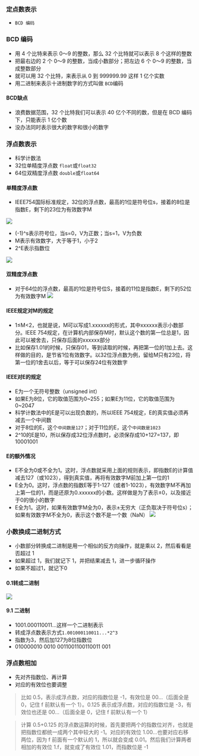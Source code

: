 ### 定点数表示
- `BCD 编码`

### BCD 编码
- 用 4 个比特来表示 0～9 的整数，那么 32 个比特就可以表示 8 个这样的整数
- 把最右边的 2 个 0～9 的整数，当成小数部分；把左边 6 个 0～9 的整数，当成整数部分
- 就可以用 32 个比特，来表示从 0 到 999999.99 这样 1 亿个实数
- 用二进制来表示十进制数字的方式叫做 `BCD`编码

#### BCD缺点
- 浪费数据范围，32 个比特我们可以表示 40 亿个不同的数，但是在 BCD 编码下，只能表示 1 亿个数
- 没办法同时表示很大的数字和很小的数字

### 浮点数表示
- 科学计数法
- 32位单精度浮点数 `float`或`float32`
- 64位双精度浮点数 `double`或`float64`

#### 单精度浮点数
- IEEE754国际标准规定，32位的浮点数，最高的1位是符号位s，接着的8位是指数E，剩下的23位为有效数字M

![](http://image.heysq.com/wiki/jsjzc/danjingdu.png)

- (-1)^s表示符号位，当s=0，V为正数；当s=1，V为负数
- M表示有效数字，大于等于1，小于2
- 2^E表示指数位

![](http://image.heysq.com/wiki/jsjzc/ieee754fudianshu.png)


#### 双精度浮点数
- 对于64位的浮点数，最高的1位是符号位S，接着的11位是指数E，剩下的52位为有效数字M
![](http://image.heysq.com/wiki/jsjzc/shuangjingdu.png)

#### IEEE规定对M的规定
- 1≤M<2，也就是说，M可以写成1.xxxxxx的形式，其中xxxxxx表示小数部分。IEEE 754规定，在计算机内部保存M时，默认这个数的第一位总是1，因此可以被舍去，只保存后面的xxxxxx部分
- 比如保存1.01的时候，只保存01，等到读取的时候，再把第一位的1加上去。这样做的目的，是节省1位有效数字。以32位浮点数为例，留给M只有23位，将第一位的1舍去以后，等于可以保存24位有效数字

#### IEEE对E的规定
- E为一个无符号整数（unsigned int）
- 如果E为8位，它的取值范围为0~255；如果E为11位，它的取值范围为0~2047
- 科学计数法中的E是可以出现负数的，所以IEEE 754规定，E的真实值必须再减去一个中间数
- 对于8位的E，这个`中间数是127`；对于11位的E，这个`中间数是1023`
- 2^10的E是10，所以保存成32位浮点数时，必须保存成10+127=137，即10001001

#### E的额外情况
- E不全为0或不全为1。这时，浮点数就采用上面的规则表示，即指数E的计算值减去127（或1023），得到真实值，再将有效数字M前加上第一位的1
- E全为0。这时，浮点数的指数E等于1-127（或者1-1023），有效数字M不再加上第一位的1，而是还原为0.xxxxxx的小数。这样做是为了表示±0，以及接近于0的很小的数字
- E全为1。这时，如果有效数字M全为0，表示±无穷大（正负取决于符号位s）；如果有效数字M不全为0，表示这个数不是一个数（NaN）
![](http://image.heysq.com/wiki/jsjzc/fudianshunan.jpeg)

### 小数换成二进制方式
- 小数部分转换成二进制是用一个相似的反方向操作，就是乘以 2，然后看看是否超过 1
- 如果超过 1，我们就记下 1，并把结果减去 1，进一步循环操作
- 如果不超过1，就记下0

#### 0.1转成二进制
![](http://image.heysq.com/wiki/jsjzc/01erjinzhi.jpeg)
#### 9.1 二进制
- 1001.000110011…这样一个二进制表示
- 转成浮点数表示方式`1.001000110011...*2^3`
- 指数为3，然后加127为8位指数位
- 010000010 0010 0011001100110011 001

### 浮点数相加
- 先对齐指数位、再计算
- 对应的有效位也要调整

> 比如 0.5，表示成浮点数，对应的指数位是 -1，有效位是 00…（后面全是 0，记住 f 前默认有一个 1）。0.125 表示成浮点数，对应的指数位是 -3，有效位也还是 00…（后面全是 0，记住 f 前默认有一个 1）

> 计算 0.5+0.125 的浮点数运算的时候，首先要把两个的指数位对齐，也就是把指数位都统一成两个其中较大的 -1。对应的有效位 1.00…也要对应右移两位，因为 f 前面有一个默认的 1，所以就会变成 0.01。然后我们计算两者相加的有效位 1.f，就变成了有效位 1.01，而指数位是 -1